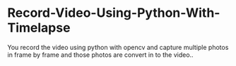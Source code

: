 # Record-Video-Using-Python-With-Timelapse
You record the video using python with opencv and capture multiple photos in frame by frame and those photos are convert in to the video..
